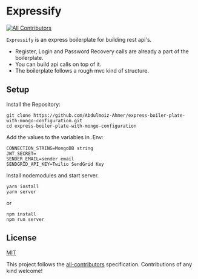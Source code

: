 # Expressify

<!-- ALL-CONTRIBUTORS-BADGE:START - Do not remove or modify this section -->
[![All Contributors](https://img.shields.io/badge/all_contributors-1-orange.svg?style=flat-square)](#contributors-)
<!-- ALL-CONTRIBUTORS-BADGE:END -->

`Expressify` is an express boilerplate for building rest api's.

- Register, Login and Password Recovery calls are already a part of the boilerplate.
- You can build api calls on top of it.
- The boilerplate follows a rough mvc kind of structure.

## Setup

Install the Repository:

```
git clone https://github.com/Abdulmoiz-Ahmer/express-boiler-plate-with-mongo-configuration.git
cd express-boiler-plate-with-mongo-configuration
```

Add the values to the variables in .Env:

```
CONNECTION_STRING=MongoDB string
JWT_SECRET=
SENDER_EMAIL=sender email
SENDGRID_API_KEY=Twilio SendGrid Key
```
Install nodemodules and start server.

```
yarn install
yarn server
```
or

```
npm install
npm run server
```

## License

[MIT](https://opensource.org/licenses/mit-license.html)


<!-- ALL-CONTRIBUTORS-LIST:END -->

This project follows the [all-contributors](https://github.com/all-contributors/all-contributors) specification. Contributions of any kind welcome!
